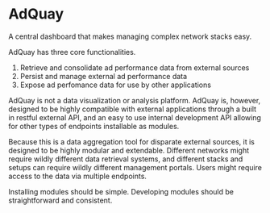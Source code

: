 AdQuay
======

A central dashboard that makes managing complex network stacks easy.

AdQuay has three core functionalities.

1. Retrieve and consolidate ad performance data from external sources
2. Persist and manage external ad performance data
3. Expose ad perfomance data for use by other applications

AdQuay is not a data visualization or analysis platform. AdQuay is, however,
designed to be highly compatible with external applications through a built in
restful external API, and an easy to use internal development API allowing for
other types of endpoints installable as modules.

Because this is a data aggregation tool for disparate external sources, it is
designed to be highly modular and extendable. Different networks might require
wildly different data retrieval systems, and different stacks and setups can
require wildly different management portals. Users might require access to the
data via multiple endpoints.

Installing modules should be simple. Developing modules should be
straightforward and consistent.
